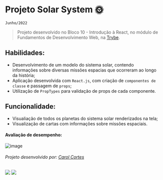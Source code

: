 # Projeto Solar System :sun_with_face:
``Junho/2022``

> Projeto desenvolvido no Bloco 10 - Introdução à React, no módulo de Fundamentos de Desenvolvimento Web, na [Trybe](https://www.betrybe.com/).

## Habilidades:
  - Desenvolvimento de um modelo do sistema solar, contendo informações sobre diversas missões espacias que ocorreram ao longo da história;
  - Aplicação desenvolvida com ``React.js``, com criação de ``componentes de classe`` e passagem de ``props``;
  - Utilização de ``PropTypes`` para validação de props de cada componente.
 
 ## Funcionalidade:
  - Visualiação de todos os planetas do sistema solar renderizados na tela;
  - Visualização de cartas com informações sobre missões espaciais.

 #### Avaliação de desempenho:

![image](https://user-images.githubusercontent.com/98475840/203197363-5a54e463-a775-4e8a-9254-3c223e24df46.png)

###### Projeto desenvolvido por: [Carol Cortes](https://github.com/carolcortes)

  <a href = "mailto:caroline.ocortes@gmail.com"><img src="https://img.shields.io/badge/-Gmail-%23333?style=for-the-badge&logo=gmail&logoColor=white" target="_blank"></a>
  <a href="https://www.linkedin.com/in/carolinecortess/" target="_blank"><img src="https://img.shields.io/badge/-LinkedIn-%230077B5?style=for-the-badge&logo=linkedin&logoColor=white"></a>
